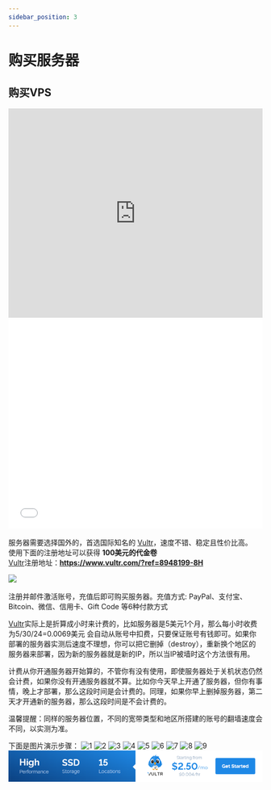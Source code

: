```yaml
---
sidebar_position: 3
---
```


# 购买服务器
## 购买VPS

<iframe width="100%" height="415" src="https://www.youtube.com/embed/XKSbXuAoicc" frameborder="0" allow="autoplay; encrypted-media" allowfullscreen></iframe>
<iframe width="100%" height="415" src="//player.bilibili.com/player.html?aid=26516323&cid=45583188&page=1" scrolling="no" border="0" frameborder="no" framespacing="0" allowfullscreen="true"> </iframe>

服务器需要选择国外的，首选国际知名的 [Vultr](https://www.vultr.com/?ref=8948199-8H)，速度不错、稳定且性价比高。<br />
使用下面的注册地址可以获得 **100美元的代金卷**<br />
[Vultr](https://www.vultr.com/?ref=8948199-8H)注册地址：**https://www.vultr.com/?ref=8948199-8H**

<!-- <a href="https://www.vultr.com/?ref=8948199-8H">![](./images/banner_1.png)</a> -->
<a href="https://www.vultr.com/?ref=8948199-8H">![](https://www.vultr.com/media/banner_1.png)</a>

注册并邮件激活账号，充值后即可购买服务器。充值方式: PayPal、支付宝、Bitcoin、微信、信用卡、Gift Code 等6种付款方式

[Vultr](https://www.vultr.com/?ref=8948199-8H)实际上是折算成小时来计费的，比如服务器是5美元1个月，那么每小时收费为5/30/24=0.0069美元 会自动从账号中扣费，只要保证账号有钱即可。如果你部署的服务器实测后速度不理想，你可以把它删掉（destroy），重新换个地区的服务器来部署，因为新的服务器就是新的IP，所以当IP被墙时这个方法很有用。

计费从你开通服务器开始算的，不管你有没有使用，即使服务器处于关机状态仍然会计费，如果你没有开通服务器就不算。比如你今天早上开通了服务器，但你有事情，晚上才部署，那么这段时间是会计费的。同理，如果你早上删掉服务器，第二天才开通新的服务器，那么这段时间是不会计费的。

温馨提醒：同样的服务器位置，不同的宽带类型和地区所搭建的账号的翻墙速度会不同，以实测为准。

下面是图片演示步骤：
![1](https://i.imgur.com/QuQEHCn.png)
![2](https://i.imgur.com/G4UGPSl.png)
![3](https://i.imgur.com/dZl1mWK.png)
![4](https://i.imgur.com/FkC49xK.png)
![5](https://i.imgur.com/RTtSZGe.png)
![6](https://i.imgur.com/2CT7SSi.png)
![7](https://i.imgur.com/JIB0X1L.png)
![8](https://i.imgur.com/zAUdJFz.png)
![9](https://i.imgur.com/2MJsM0I.png)
<a href="https://www.vultr.com/?ref=8948199-8H">![](./images/banner_1.png)</a>
